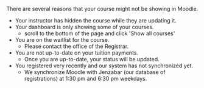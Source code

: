 There are several reasons that your course might not be showing in Moodle.

* Your instructor has hidden the course while they are updating it.
* Your dashboard is only showing some of your courses. 
  * scroll to the bottom of the page and click 'Show all courses'
* You are on the waitlist for the course.
  * Please contact the office of the Registrar.
* You are not up-to-date on your tuition payments.
  * Once you are up-to-date, your status will be updated.
* You registered very recently and our system has not synchronized yet.
  * We synchronize Moodle with Jenzabar \(our database of registrations\) at 1:30 pm and 6:30 pm weekdays.



